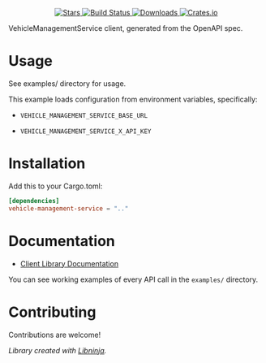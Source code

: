 <div id="top"></div>

<p align="center">
    <a href="https://github.com//stargazers">
        <img src="https://img.shields.io/github/stars/.svg?style=flat-square" alt="Stars" />
    </a>
    <a href="https://github.com//actions">
        <img src="https://img.shields.io/github/actions/workflow//ci.yaml?style=flat-square" alt="Build Status" />
    </a>
    
<a href="https://crates.io/crates/vehicle-management-service">
    <img src="https://img.shields.io/crates/d/vehicle-management-service?style=flat-square" alt="Downloads" />
</a>
<a href="https://crates.io/crates/vehicle-management-service">
    <img src="https://img.shields.io/crates/v/vehicle-management-service?style=flat-square" alt="Crates.io" />
</a>

</p>

VehicleManagementService client, generated from the OpenAPI spec.

# Usage

See examples/ directory for usage.

This example loads configuration from environment variables, specifically:

* `VEHICLE_MANAGEMENT_SERVICE_BASE_URL`

* `VEHICLE_MANAGEMENT_SERVICE_X_API_KEY`



# Installation

Add this to your Cargo.toml:

```toml
[dependencies]
vehicle-management-service = ".."
```


# Documentation



* [Client Library Documentation](https://docs.rs/vehicle-management-service)


You can see working examples of every API call in the `examples/` directory.

# Contributing

Contributions are welcome!

*Library created with [Libninja](https://www.libninja.com).*